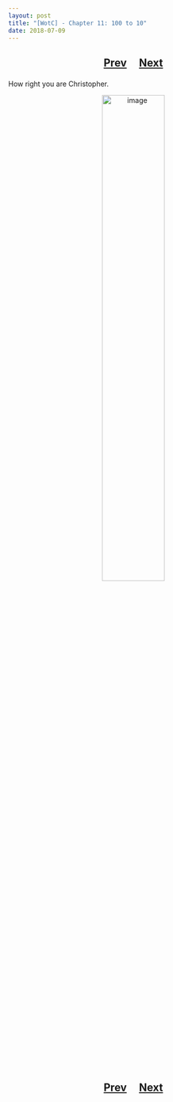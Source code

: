 ```yaml
---
layout: post
title: "[WotC] - Chapter 11: 100 to 10"
date: 2018-07-09
---
```


<h2>
  <p style="text-align:center;">
    <a href="/wingsofthechorus/archive/2018/07/02/chapter10">Prev</a>
    &nbsp;&nbsp;&nbsp;
    <a href="">Next</a>
  </p>
</h2>

How right you are Christopher.

<p style="text-align:center;">
  <img src="/wingsofthechorus/images/comics/c11.png" width="50%" alt="image"/>
</p>

<h2>
  <p style="text-align:center;">
    <a href="/wingsofthechorus/archive/2018/07/02/chapter10">Prev</a>
    &nbsp;&nbsp;&nbsp;
    <a href="">Next</a>
  </p>
</h2>
